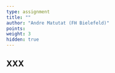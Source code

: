 ```yaml
---
type: assignment
title: ""
author: "Andre Matutat (FH Bielefeld)"
points:
weight: 3
hidden: true
---
```



## XXX
